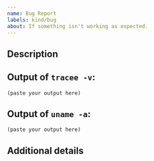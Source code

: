 ```yaml
---
name: Bug Report
labels: kind/bug
about: If something isn't working as expected.
---
```


## Description

<!-- include steps to reproduce, error message you received, etc -->

## Output of `tracee -v`:

```
(paste your output here)
```

## Output of `uname -a`:

```
(paste your output here)
```

## Additional details 

